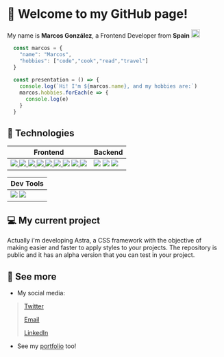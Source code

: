 # 👋 Welcome to my GitHub page!

My name is **Marcos González**, a Frontend Developer from **Spain** <img src="https://imgs.search.brave.com/7wLKLJlgmLWB0sUr_vjwqUoUl5a6R2sd6-koX2Ss8zo/rs:fit:512:512:1/g:ce/aHR0cHM6Ly9ob3Rl/bW9qaS5jb20vaW1h/Z2VzL2RsLzEvZmxh/Zy1vZi1zcGFpbi1l/bW9qaS1ieS10d2l0/dGVyLnBuZw" height="20"/>

```js
  const marcos = {
    "name": "Marcos",
    "hobbies": ["code","cook","read","travel"]
  }
  
  const presentation = () => {
    console.log(`Hi! I'm ${marcos.name}, and my hobbies are:`)
    marcos.hobbies.forEach(e => {
      console.log(e)
    }
  }
```

## 🥽 Technologies 
| Frontend | Backend |
|----------|---------|
| <a href="#"><img src="https://img.shields.io/badge/HTML5-E34F26?style=for-the-badge&logo=html5&logoColor=white"/> </a><a href="#"><img src="https://img.shields.io/badge/CSS3-1572B6?style=for-the-badge&logo=css3&logoColor=white"/></a><a href="#"> <img src="https://img.shields.io/badge/JavaScript-373737?style=for-the-badge&logo=javascript&logoColor=F7DC6F"/></a><a href="#"> <img src="https://img.shields.io/badge/typescript-3178c6?style=for-the-badge&logo=typescript&logoColor=white"/></a><a href="#"> <img src="https://img.shields.io/badge/sass-cf649a?style=for-the-badge&logo=sass&logoColor=white"/></a><a href="#"> <img src="https://img.shields.io/badge/tailwind-17b9b8?style=for-the-badge&logo=tailwindcss&logoColor=white"/></a><a href="#"> <img src="https://img.shields.io/badge/bootstrap-7431f9?style=for-the-badge&logo=bootstrap&logoColor=white"/></a> <a href="#"> <img src="https://img.shields.io/badge/pug-e9b652?style=for-the-badge&logo=pug&logoColor=a86454"/></a><a href="#"> <img src="https://img.shields.io/badge/angular-ff0000?style=for-the-badge&logo=angular&logoColor=white"/></a>| <a href="#"><img src="https://img.shields.io/badge/node js-339933?style=for-the-badge&logo=nodedotjs&logoColor=white"/></a> <a href="#"><img src="https://img.shields.io/badge/php-7a86b8?style=for-the-badge&logo=php&logoColor=white"/></a> <a href="#"><img src="https://img.shields.io/badge/c%23-440094?style=for-the-badge&logo=csharp&logoColor=white"/></a> |

| Dev Tools |
|-----------|
|<a href="#"><img src="https://img.shields.io/badge/visual studio code-42abf1?style=for-the-badge&logo=visualstudiocode&logoColor=white"/></a> <a href="#"><img src="https://img.shields.io/badge/git-f15233?style=for-the-badge&logo=git&logoColor=white"/></a>|

## 💻 My current project

Actually i'm developing Astra, a CSS framework with the objective of making easier and faster to apply styles to your projects. The repository is public and it has an alpha version that you can test in your project.

## 👀 See more

* My social media:


> [Twitter](https://twitter.com/ImLecus)   
>
> [Email](mailto:marcosgf2005@gmail.com)
>
> [LinkedIn](https://linkedin.com/in/marcosgf)

* See my [portfolio](https://marcosgf.netlify.app) too!

